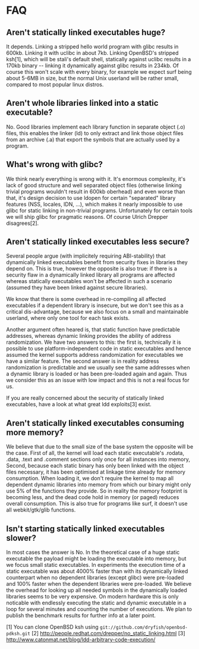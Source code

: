 FAQ
===

Aren't statically linked executables huge?
-------------------------------------------
It depends. Linking a stripped hello world program with glibc results in 600kb.
Linking it with uclibc in about 7kb. Linking OpenBSD's stripped ksh[1], which
will be stali's default shell, statically against uclibc results in a 170kb
binary -- linking it dynamically against glibc results in 234kb.
Of course this won't scale with every binary, for example we expect surf
being about 5-6MB in size, but the normal Unix userland will be rather small,
compared to most popular linux distros.

Aren't whole libraries linked into a static executable?
-------------------------------------------------------
No. Good libraries implement each library function in separate object (.o)
files, this enables the linker (ld) to only extract and link those
object files from an archive (.a) that export the symbols that are
actually used by a program.

What's wrong with glibc?
------------------------
We think nearly everything is wrong with it. It's enormous complexity,
it's lack of good structure and well separated object files
(otherwise linking trivial programs wouldn't result in 600kb oberhead) and
even worse than that, it's design decision to use ldopen for certain
"separated" library features (NSS, locales, IDN, ...), which makes it nearly
impossible to use glibc for static linking in non-trivial programs.
Unfortunately for certain tools we will ship glibc for pragmatic reasons.  Of
course Ulrich Drepper disagrees[2].

Aren't statically linked executables less secure?
----------------------------------------------
Several people argue (with implicitely requiring ABI-stability) that
dynamically linked executables benefit from security fixes in libraries they
depend on. This is true, however the opposite is also true: if there is a
security flaw in a dynamically linked library all programs are affected whereas
statically executables won't be affected in such a scenario (assumed they have
been linked against secure libraries).

We know that there is some overhead in re-compiling all affected executables if a
dependent library is insecure, but we don't see this as a critical
dis-advantage, because we also focus on a small and maintainable userland,
where only one tool for each task exists.

Another argument often heared is, that static function have predictable
addresses, whereas dynamic linking provides the ability of address
randomization. We have two answers to this: the first is, technically it is
possible to use platform-independent code in static executables and hence assumed
the kernel supports address randomization for executables we have a similar
feature. The second answer is in reality address randomization is predictable
and we usually see the same addresses when a dynamic library is loaded or has
been pre-loaded again and again. Thus we consider this as an issue with low
impact and this is not a real focus for us.

If you are really concerned about the security of statically linked executables,
have a look at what great ldd exploits[3] exist.

Aren't statically linked executables consuming more memory?
--------------------------------------------------------
We believe that due to the small size of the base system the opposite will be
the case. First of all, the kernel will load each static executable's .rodata, .data,
.text and .comment sections only once for all instances into memory,
Second, because each static binary has only been linked with the object files
necessary, it has been optimised at linkage time already for memory
consumption. When loading it, we don't require the kernel to map all
dependent dynamic libraries into memory from which our binary might only use 5%
of the functions they provide. So in reality the memory footprint is becoming
less, and the dead code hold in memory (or paged) reduces overall consumption.
This is also true for programs like surf, it doesn't use all webkit/gtk/glib
functions.

Isn't starting statically linked executables slower?
----------------------------------------------------
In most cases the answer is No. In the theoretical case of a huge static
executable the payload might be loading the executable into memory, but we
focus small static executables. In experiments the execution time of a static
executable was about 4000% faster than with its dynamically linked counterpart
when no dependent libraries (except glibc) were pre-loaded and 100% faster when
the dependent libraries were pre-loaded. We believe the overhead for looking up
all needed symbols in the dynamically loaded libraries seems to be very
expensive. On modern hardware this is only noticable with endlessly executing
the static and dynamic executable in a loop for several minutes and counting
the number of executions. We plan to publish the benchmark results for further
info at a later point.

[1] You can clone OpenBSD ksh using `git://github.com/dryfish/openbsd-pdksh.git`
[2] http://people.redhat.com/drepper/no_static_linking.html
[3] http://www.catonmat.net/blog/ldd-arbitrary-code-execution/
